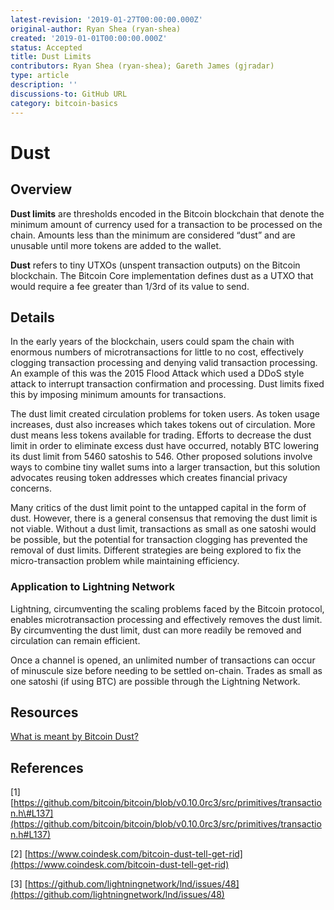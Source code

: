 ```yaml
---
latest-revision: '2019-01-27T00:00:00.000Z'
original-author: Ryan Shea (ryan-shea)
created: '2019-01-01T00:00:00.000Z'
status: Accepted
title: Dust Limits
contributors: Ryan Shea (ryan-shea); Gareth James (gjradar)
type: article
description: ''
discussions-to: GitHub URL
category: bitcoin-basics
---
```


# Dust

## Overview

**Dust limits** are thresholds encoded in the Bitcoin blockchain that denote the minimum amount of currency used for a transaction to be processed on the chain. Amounts less than the minimum are considered “dust” and are unusable until more tokens are added to the wallet.

**Dust** refers to tiny UTXOs \(unspent transaction outputs\) on the Bitcoin blockchain. The Bitcoin Core implementation defines dust as a UTXO that would require a fee greater than 1/3rd of its value to send.

## Details

In the early years of the blockchain, users could spam the chain with enormous numbers of microtransactions for little to no cost, effectively clogging transaction processing and denying valid transaction processing. An example of this was the 2015 Flood Attack which used a DDoS style attack to interrupt transaction confirmation and processing. Dust limits fixed this by imposing minimum amounts for transactions.

The dust limit created circulation problems for token users. As token usage increases, dust also increases which takes tokens out of circulation. More dust means less tokens available for trading. Efforts to decrease the dust limit in order to eliminate excess dust have occurred, notably BTC lowering its dust limit from 5460 satoshis to 546. Other proposed solutions involve ways to combine tiny wallet sums into a larger transaction, but this solution advocates reusing token addresses which creates financial privacy concerns.

Many critics of the dust limit point to the untapped capital in the form of dust. However, there is a general consensus that removing the dust limit is not viable. Without a dust limit, transactions as small as one satoshi would be possible, but the potential for transaction clogging has prevented the removal of dust limits. Different strategies are being explored to fix the micro-transaction problem while maintaining efficiency.

### Application to Lightning Network

Lightning, circumventing the scaling problems faced by the Bitcoin protocol, enables microtransaction processing and effectively removes the dust limit. By circumventing the dust limit, dust can more readily be removed and circulation can remain efficient.

Once a channel is opened, an unlimited number of transactions can occur of minuscule size before needing to be settled on-chain. Trades as small as one satoshi \(if using BTC\) are possible through the Lightning Network.

## Resources

[What is meant by Bitcoin Dust?](https://bitcoin.stackexchange.com/questions/10986/what-is-meant-by-bitcoin-dust)

## References

\[1\] [https://github.com/bitcoin/bitcoin/blob/v0.10.0rc3/src/primitives/transaction.h\#L137](https://github.com/bitcoin/bitcoin/blob/v0.10.0rc3/src/primitives/transaction.h#L137)

\[2\] [https://www.coindesk.com/bitcoin-dust-tell-get-rid](https://www.coindesk.com/bitcoin-dust-tell-get-rid)

\[3\] [https://github.com/lightningnetwork/lnd/issues/48](https://github.com/lightningnetwork/lnd/issues/48)

